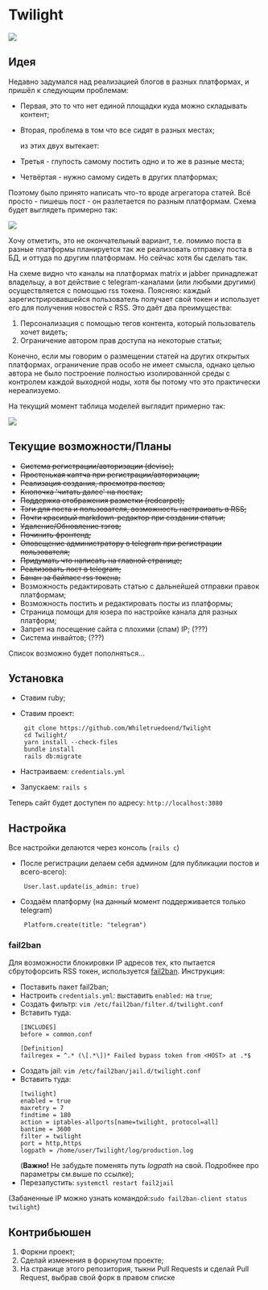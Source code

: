 # Twilight

<img src="https://i.imgur.com/Q2Lhx58.png"></img>

## Идея

Недавно задумался над реализацией блогов в разных платформах, и пришёл к следующим проблемам:
 
 * Первая, это то что нет единой площадки куда можно складывать контент;
 * Вторая, проблема в том что все сидят в разных местах;
 
    из этих двух вытекает:
 
 * Третья - глупость самому постить одно и то же в разные места;
 * Четвёртая - нужно самому сидеть в других платформах;
 
 Поэтому было принято написать что-то вроде агрегатора статей. Всё просто - пишешь пост - он разлетается по разным платформам. Схема будет выглядеть примерно так:
 
 <img src="https://i.imgur.com/JvTIBCc.png"></img>
 
 Хочу отметить, это не окончательный вариант, т.е. помимо поста в разные платформы планируется так же реализовать отправку поста в БД, и оттуда по другим платформам. Но сейчас хотя бы сделать так.
 
 На схеме видно что каналы на платформах matrix и jabber принадлежат владельцу, а вот действие с telegram-каналами (или любыми другими) осуществляется с помощью rss токена. Поясняю: каждый зарегистрировавшейся пользователь получает свой токен и использует его для получения новостей с RSS. Это даёт два преимущества:
 
 1) Персонализация с помощью тегов контента, который пользователь хочет видеть;
 2) Ограничение автором прав доступа на некоторые статьи;
 
 Конечно, если мы говорим о размещении статей на других открытых платформах, ограничение прав особо не имеет смысла, однако целью автора не было построение полностью изолированной среды с контролем каждой выходной ноды, хотя бы потому что это практически нереализуемо.
 
 На текущий момент таблица моделей выглядит примерно так:
 
 <img src="https://i.imgur.com/3dHXsix.png"></img>
 
 ## Текущие возможности/Планы
 * <s>Система регистрации/авторизации (devise);</s>
 * <s>Простенькая каптча при регистрации/авторизации;</s>
 * <s>Реализация создания, просмотра постов;</s>
 * <s>Кнопочка 'читать далее' на постах;</s>
 * <s>Поддержка отображения разметки (redcarpet);</s>
 * <s>Тэги для поста и пользователя, возможность настраивать в RSS;</s>
 * <s>Почти красивый markdown-редактор при создании статьи;</s>
 * <s>Удаление/Обновление тэгов;</s>
 * <s>Починить фронтенд;</s>
 * <s>Оповещение администратору в telegram при регистрации пользователя;</s>
 * <s>Придумать что написать на главной странице;</s>
 * <s>Реализовать пост в telegram;</s>
 * <s>Банан за байпасс rss токена;</s>
 * Возможность редактировать статью с дальнейшей отправки правок платформам;
 * Возможность постить и редактировать посты из платформы;
 * Страница помощи для юзера по настройке канала для разных платформ;
 * Запрет на посещение сайта с плохими (спам) IP; (???)
 * Система инвайтов; (???)

 
 Список возможно будет пополняться...
 
 ## Установка
 
  * Ставим ruby;
  * Ставим проект: 
  
    ```ssh
     git clone https://github.com/Whiletruedoend/Twilight
     cd Twilight/
     yarn install --check-files
     bundle install
     rails db:migrate
    ```
     
  * Настраиваем: `credentials.yml`
  * Запускаем: `rails s`
  
Теперь сайт будет доступен по адресу: `http://localhost:3080`

## Настройка
Все настройки делаются через консоль (`rails c`)
  * После регистрации делаем себя админом (для публикации постов и всего-всего):
      ```ssh
       User.last.update(is_admin: true)
      ```
  * Создаём платформу (на данный момент поддерживается только telegram)
      ```ssh
       Platform.create(title: "telegram")
      ```
### fail2ban
Для возможности блокировки IP адресов тех, кто пытается сбрутофорсить RSS токен, используется [fail2ban](https://www.dmosk.ru/instruktions.php?object=fail2ban). Инструкция:
* Поставить пакет fail2ban;
* Настроить `credentials.yml`: выставить `enabled:` на `true`;
* Создать фильтр: `vim /etc/fail2ban/filter.d/twilight.conf`
* Вставить туда:
    ```ssh                                                  
    [INCLUDES]
    before = common.conf
    
    [Definition]
    failregex = ^.* (\[.*\])* Failed bypass token from <HOST> at .*$
    ```
* Создать jail: `vim /etc/fail2ban/jail.d/twilight.conf`
* Вставить туда:
    ```
    [twilight]
    enabled = true
    maxretry = 7
    findtime = 180
    action = iptables-allports[name=twilight, protocol=all]
    bantime = 3600
    filter = twilight
    port = http,https
    logpath = /home/user/Twilight/log/production.log
    ```
  (**Важно!** Не забудьте поменять путь *logpath* на свой. Подробнее про параметры см.выше по ссылке);
* Перезапустить: `systemctl restart fail2jail`

(Забаненные IP можно узнать командой:`sudo fail2ban-client status twilight`)
## Контрибьюшен

  1) Форкни проект;
  2) Сделай изменения в форкнутом проекте;
  3) На странице этого репозитория, тыкни Pull Requests и сделай Pull Request, выбрав свой форк в правом списке